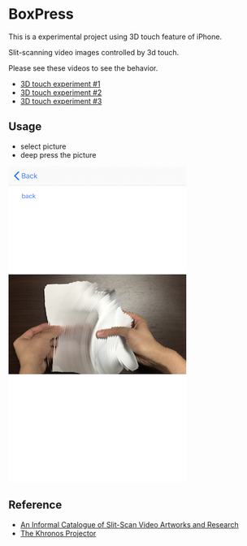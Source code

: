 # BoxPress

This is a experimental project using 3D touch feature of iPhone.

Slit-scanning video images controlled by 3d touch.

Please see these videos to see the behavior.

- [3D touch experiment #1](https://www.youtube.com/watch?v=VpdZ49zY4yA)
- [3D touch experiment #2](https://www.youtube.com/watch?v=rliPUZSN6_o&t=24s)
- [3D touch experiment #3](https://www.youtube.com/watch?v=4C-AtnNLedQ)

## Usage
- select picture
- deep press the picture

![](./Sample.png)



## Reference

- [An Informal Catalogue of Slit-Scan Video Artworks and Research](http://www.flong.com/texts/lists/slit_scan/)
- [The Khronos Projector](http://www.k2.t.u-tokyo.ac.jp/perception/KhronosProjector/index-e.html)
